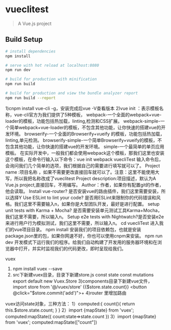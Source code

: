 # vueclitest

> A Vue.js project

## Build Setup

``` bash
# install dependencies
npm install

# serve with hot reload at localhost:8080
npm run dev

# build for production with minification
npm run build

# build for production and view the bundle analyzer report
npm run build --report
```

   1)cnpm install vue-cli -g，安装完成后vue -V查看版本
   2)vue init <template-name> <project-name>
      <template-name>：表示模板名称，vue-cli官方为我们提供了5种模板，
         webpack-一个全面的webpack+vue-loader的模板，功能包括热加载，linting,检测和CSS扩展。
         webpack-simple-一个简单webpack+vue-loader的模板，不包含其他功能，让你快速的搭建vue的开发环境。
         browserify-一个全面的Browserify+vueify 的模板，功能包括热加载，linting,单元检测。
         browserify-simple-一个简单Browserify+vueify的模板，不包含其他功能，让你快速的搭建vue的开发环境。
         simple-一个最简单的单页应用模板。
      在实际开发中，一般我们都会使用webpack这个模板，那我们这里也安装这个模板，在命令行输入以下命令：vue init webpack vuecliTest
      输入命令后，会询问我们几个简单的选项，我们根据自己的需要进行填写就可以了。
         Project name :项目名称 ，如果不需要更改直接回车就可以了。注意：这里不能使用大写，所以我把名称改成了vueclitest
         Project description:项目描述，默认为A Vue.js project,直接回车，不用编写。
         Author：作者，如果你有配置git的作者，他会读取。
         Install vue-router? 是否安装vue的路由插件，我们这里需要安装，所以选择Y
         Use ESLint to lint your code? 是否用ESLint来限制你的代码错误和风格。我们这里不需要输入n，如果你是大型团队开发，最好是进行配置。
         setup unit tests with Karma + Mocha? 是否需要安装单元测试工具Karma+Mocha，我们这里不需要，所以输入n。
         Setup e2e tests with Nightwatch?是否安装e2e来进行用户行为模拟测试，我们这里不需要，所以输入n。
      cd vuecliTest 进入我们的vue项目目录。
      npm install 安装我们的项目依赖包，也就是安装package.json里的包，如果你网速不好，你也可以使用cnpm来安装。
      npm run dev 开发模式下运行我们的程序。给我们自动构建了开发用的服务器环境和在浏览器中打开，并实时监视我们的代码更改，即时呈现给我们。

vuex
1) npm install vuex --save
2) src下新建vuex目录，目录下新建store.js
   const state
   const mutations
   export default new Vuex.Store
3)components目录下新建vue文件，
import store from '@/vuex/store'
{{$store.state.count}}
<button @click="$store.commit('add')">+</button>
4)router 里增加路由

vuex访问state对象，三种方法：
1）computed:{
    count(){
        return this.$store.state.count;
    }
   }
2）import {mapState} from 'vuex';
   computed:mapState({
        count:state=>state.count
   })
3）import {mapState} from 'vuex';
   computed:mapState(["count"])
